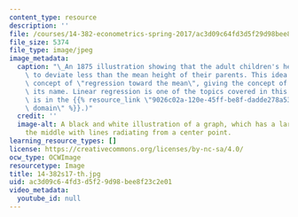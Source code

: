 ```yaml
---
content_type: resource
description: ''
file: /courses/14-382-econometrics-spring-2017/ac3d09c64fd3d5f29d98bee8f23c2e01_14-382s17-th.jpg
file_size: 5374
file_type: image/jpeg
image_metadata:
  caption: "\_An 1875 illustration showing that the adult children's heights tended\
    \ to deviate less than the mean height of their parents. This idea suggested the\
    \ concept of \"regression toward the mean\", giving the concept of regression\
    \ its name. Linear regression is one of the topics covered in this course. (Image\
    \ is in the {{% resource_link \"9026c02a-120e-45ff-be8f-dadde278a538\" \"public\
    \ domain\" %}}.)"
  credit: ''
  image-alt: A black and white illustration of a graph, which has a large circle in
    the middle with lines radiating from a center point.
learning_resource_types: []
license: https://creativecommons.org/licenses/by-nc-sa/4.0/
ocw_type: OCWImage
resourcetype: Image
title: 14-382s17-th.jpg
uid: ac3d09c6-4fd3-d5f2-9d98-bee8f23c2e01
video_metadata:
  youtube_id: null
---
```

